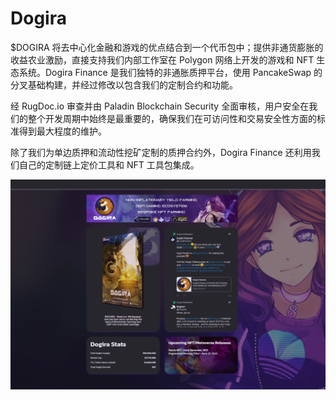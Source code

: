 # Dogira

$DOGIRA 将去中心化金融和游戏的优点结合到一个代币包中；提供非通货膨胀的收益农业激励，直接支持我们内部工作室在 Polygon 网络上开发的游戏和 NFT 生态系统。Dogira Finance 是我们独特的非通胀质押平台，使用 PancakeSwap 的分叉基础构建，并经过修改以包含我们的定制合约和功能。

经 RugDoc.io 审查并由 Paladin Blockchain Security 全面审核，用户安全在我们的整个开发周期中始终是最重要的，确保我们在可访问性和交易安全性方面的标准得到最大程度的维护。



除了我们为单边质押和流动性挖矿定制的质押合约外，Dogira Finance 还利用我们自己的定制链上定价工具和 NFT 工具包集成。

![dogirafinance-dapp-defi-matic-image1_0866a00876ac5c3cd1080e2794c6b08e](dogirafinance-dapp-defi-matic-image1_0866a00876ac5c3cd1080e2794c6b08e.png)
